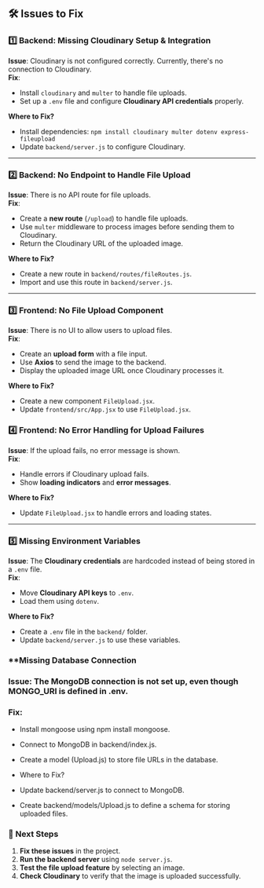 ## **🛠 Issues to Fix**  

### **1️⃣ Backend: Missing Cloudinary Setup & Integration**  
**Issue**: Cloudinary is not configured correctly. Currently, there's no connection to Cloudinary.  
 **Fix**:  
- Install `cloudinary` and `multer` to handle file uploads.  
- Set up a `.env` file and configure **Cloudinary API credentials** properly.  

**Where to Fix?**  
- Install dependencies: `npm install cloudinary multer dotenv express-fileupload`  
- Update `backend/server.js` to configure Cloudinary.  

---

### **2️⃣ Backend: No Endpoint to Handle File Upload**  
**Issue**: There is no API route for file uploads.  
**Fix**:  
- Create a **new route** (`/upload`) to handle file uploads.  
- Use `multer` middleware to process images before sending them to Cloudinary.  
- Return the Cloudinary URL of the uploaded image.  

**Where to Fix?**  
- Create a new route in `backend/routes/fileRoutes.js`.  
- Import and use this route in `backend/server.js`.  

---

### **3️⃣ Frontend: No File Upload Component**  
 **Issue**: There is no UI to allow users to upload files.  
**Fix**:  
- Create an **upload form** with a file input.  
- Use **Axios** to send the image to the backend.  
- Display the uploaded image URL once Cloudinary processes it.  

**Where to Fix?**  
- Create a new component `FileUpload.jsx`.  
- Update `frontend/src/App.jsx` to use `FileUpload.jsx`.  
              


### **4️⃣ Frontend: No Error Handling for Upload Failures**  
**Issue**: If the upload fails, no error message is shown.  
**Fix**:  
- Handle errors if Cloudinary upload fails.  
- Show **loading indicators** and **error messages**.  

**Where to Fix?**  
- Update `FileUpload.jsx` to handle errors and loading states.  

---
         
### **5️⃣ Missing Environment Variables**  
**Issue**: The **Cloudinary credentials** are hardcoded instead of being stored in a `.env` file.  
 **Fix**:  
- Move **Cloudinary API keys** to `.env`.  
- Load them using `dotenv`.  

**Where to Fix?**  
- Create a `.env` file in the `backend/` folder.  
- Update `backend/server.js` to use these variables.  

### **Missing Database Connection
### Issue: The MongoDB connection is not set up, even though MONGO_URI is defined in .env.
### Fix:
- Install mongoose using npm install mongoose.
- Connect to MongoDB in backend/index.js.
- Create a model (Upload.js) to store file URLs in the database.

- Where to Fix?
- Update backend/server.js to connect to MongoDB.
- Create backend/models/Upload.js to define a schema for storing uploaded files.

### **📌 Next Steps**  
1. **Fix these issues** in the project.  
2. **Run the backend server** using `node server.js`.  
3. **Test the file upload feature** by selecting an image.  
4. **Check Cloudinary** to verify that the image is uploaded successfully.  

